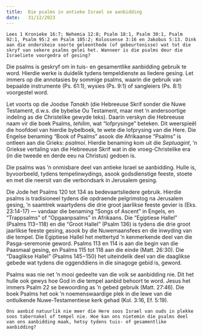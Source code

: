 ```yaml
---
title:  Die psalms in antieke Israel se aanbidding
date:   31/12/2023
---
```


`Lees 1 Kronieke 16:7; Nehemia 12:8; Psalm 18:1, Psalm 30:1, Psalm 92:1, Psalm 95:2 en Psalm 105:2; Kolossense 3:16 en Jakobus 5:13. Dink aan die onderskeie soorte geleenthede (of gebeurtenisse) wat tot die skryf van sekere psalms gelei het. Wanneer is die psalms deur die Israeliete voorgedra of gesing?`

Die psalms is geskryf om in tuis- en gesamentlike aanbidding gebruik te word. Hierdie werke is duidelik tydens tempeldienste as liedere gesing. Let immers op die annotasies by sommige psalms, waarin die gebruik van bepaalde instrumente (Ps. 61:1), wysies (Ps. 9:1) of sangleiers (Ps. 8:1) voorgestel word.

Let voorts op die Joodse _Tanakh_ (die Hebreeuse Skrif sonder die Nuwe Testament, d.w.s. die bybelse Ou Testament, maar met ’n andersoortige indeling as die Christelike gewyde teks). Daarin verskyn die Hebreeuse naam vir die boek Psalms, _tehilim_, wat “lofprysinge” beteken. Dit weerspieël die hoofdoel van hierdie bybelboek, te wete die lofprysing van die Here. Die Engelse benaming “Book of Psalms” asook die Afrikaanse “Psalms” is ontleen aan die Grieks: _psalmoi_. Hierdie benaming kom uit die _Septuagint_, ’n Griekse vertaling van die Hebreeuse Skrif wat in die vroeg-Christelike era (in die tweede en derde eeu na Christus) gedoen is.

Die psalms was ’n onmisbare deel van antieke Israel se aanbidding. Hulle is, byvoorbeeld, tydens tempelinwydings, asook godsdienstige feeste, stoete en met die neersit van die verbondsark in Jerusalem gesing.

Die Jode het Psalms 120 tot 134 as bedevaartsliedere gebruik. Hierdie psalms is tradisioneel tydens die opdraende pelgrimstog na Jerusalem gesing, ’n saamtrek waartydens die drie groot jaarlikse feeste gevier is (Eks. 23:14-17) — vandaar die benaming “Songs of Ascent” in Engels, en “Trappsalms” of “Opgaanpsalms” in Afrikaans. Die “Egiptiese Hallel” (Psalms 113−118) en die “Groot Hallel” (Psalm 136) is tydens die drie groot jaarlikse feeste gesing, asook by die Nuwemaansfees en die inwyding van die tempel. Die Egiptiese Hallel het mettertyd ’n kenmerkende deel van die Pasga-seremonie geword. Psalms 113 en 114 is aan die begin van die Paasmaal gesing, en Psalms 115 tot 118 aan die einde (Matt. 26:30). Die “Daaglikse Hallel” (Psalms 145−150) het uiteindelik deel van die daaglikse gebede wat tydens die oggenddiens in die sinagoge gebid is, geword.

Psalms was nie net ’n mooi gedeelte van die volk se aanbidding nie. Dit het hulle ook gewys hoe God in die tempel aanbid behoort te word. Jesus het immers Psalm 22 se bewoording as ’n gebed gebruik (Matt. 27:46). Die boek Psalms het ook ’n noemenswaardige plek in die lewe van die ontluikende Nuwe-Testamentiese kerk gehad (Kol. 3:16, Ef. 5:19).

`Ons aanbid natuurlik nie meer die Here soos Israel van ouds in plekke soos tabernakel of tempel nie. Hoe kan ons nietemin die psalms deel van ons aanbidding maak, hetsy tydens tuis- of gesamentlike aanbidding?`